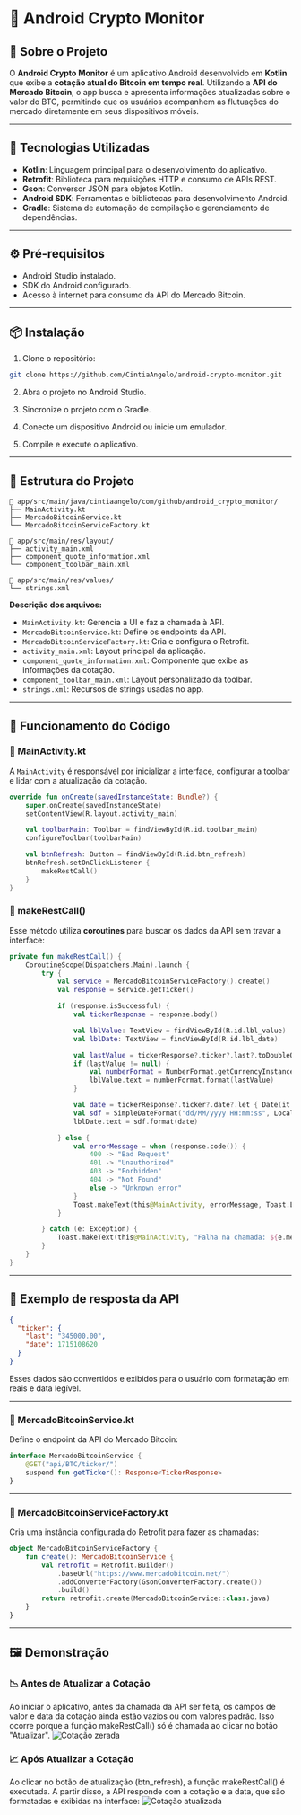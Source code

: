 # 📱 Android Crypto Monitor

## 🧾 Sobre o Projeto

O **Android Crypto Monitor** é um aplicativo Android desenvolvido em **Kotlin** que exibe a **cotação atual do Bitcoin em tempo real**. Utilizando a **API do Mercado Bitcoin**, o app busca e apresenta informações atualizadas sobre o valor do BTC, permitindo que os usuários acompanhem as flutuações do mercado diretamente em seus dispositivos móveis.

---

## 🚀 Tecnologias Utilizadas

- **Kotlin**: Linguagem principal para o desenvolvimento do aplicativo.
- **Retrofit**: Biblioteca para requisições HTTP e consumo de APIs REST.
- **Gson**: Conversor JSON para objetos Kotlin.
- **Android SDK**: Ferramentas e bibliotecas para desenvolvimento Android.
- **Gradle**: Sistema de automação de compilação e gerenciamento de dependências.

---

## ⚙️ Pré-requisitos

- Android Studio instalado.
- SDK do Android configurado.
- Acesso à internet para consumo da API do Mercado Bitcoin.

---

## 📦 Instalação

1. Clone o repositório:

```bash
git clone https://github.com/CintiaAngelo/android-crypto-monitor.git
```

2. Abra o projeto no Android Studio.

3. Sincronize o projeto com o Gradle.

4. Conecte um dispositivo Android ou inicie um emulador.

5. Compile e execute o aplicativo.

---

## 🧩 Estrutura do Projeto

```
📁 app/src/main/java/cintiaangelo/com/github/android_crypto_monitor/
├── MainActivity.kt
├── MercadoBitcoinService.kt
└── MercadoBitcoinServiceFactory.kt

📁 app/src/main/res/layout/
├── activity_main.xml
├── component_quote_information.xml
└── component_toolbar_main.xml

📁 app/src/main/res/values/
└── strings.xml
```

**Descrição dos arquivos:**

- `MainActivity.kt`: Gerencia a UI e faz a chamada à API.
- `MercadoBitcoinService.kt`: Define os endpoints da API.
- `MercadoBitcoinServiceFactory.kt`: Cria e configura o Retrofit.
- `activity_main.xml`: Layout principal da aplicação.
- `component_quote_information.xml`: Componente que exibe as informações da cotação.
- `component_toolbar_main.xml`: Layout personalizado da toolbar.
- `strings.xml`: Recursos de strings usadas no app.

---

## 🧠 Funcionamento do Código

### 🔸 MainActivity.kt

A `MainActivity` é responsável por inicializar a interface, configurar a toolbar e lidar com a atualização da cotação.

```kotlin
override fun onCreate(savedInstanceState: Bundle?) {
    super.onCreate(savedInstanceState)
    setContentView(R.layout.activity_main)

    val toolbarMain: Toolbar = findViewById(R.id.toolbar_main)
    configureToolbar(toolbarMain)

    val btnRefresh: Button = findViewById(R.id.btn_refresh)
    btnRefresh.setOnClickListener {
        makeRestCall()
    }
}
```

### 🔸 makeRestCall()

Esse método utiliza **coroutines** para buscar os dados da API sem travar a interface:

```kotlin
private fun makeRestCall() {
    CoroutineScope(Dispatchers.Main).launch {
        try {
            val service = MercadoBitcoinServiceFactory().create()
            val response = service.getTicker()

            if (response.isSuccessful) {
                val tickerResponse = response.body()

                val lblValue: TextView = findViewById(R.id.lbl_value)
                val lblDate: TextView = findViewById(R.id.lbl_date)

                val lastValue = tickerResponse?.ticker?.last?.toDoubleOrNull()
                if (lastValue != null) {
                    val numberFormat = NumberFormat.getCurrencyInstance(Locale("pt", "BR"))
                    lblValue.text = numberFormat.format(lastValue)
                }

                val date = tickerResponse?.ticker?.date?.let { Date(it * 1000L) }
                val sdf = SimpleDateFormat("dd/MM/yyyy HH:mm:ss", Locale.getDefault())
                lblDate.text = sdf.format(date)

            } else {
                val errorMessage = when (response.code()) {
                    400 -> "Bad Request"
                    401 -> "Unauthorized"
                    403 -> "Forbidden"
                    404 -> "Not Found"
                    else -> "Unknown error"
                }
                Toast.makeText(this@MainActivity, errorMessage, Toast.LENGTH_LONG).show()
            }

        } catch (e: Exception) {
            Toast.makeText(this@MainActivity, "Falha na chamada: ${e.message}", Toast.LENGTH_LONG).show()
        }
    }
}
```

---

## 🧾 Exemplo de resposta da API

```json
{
  "ticker": {
    "last": "345000.00",
    "date": 1715108620
  }
}
```

Esses dados são convertidos e exibidos para o usuário com formatação em reais e data legível.

---

### 🔸 MercadoBitcoinService.kt

Define o endpoint da API do Mercado Bitcoin:

```kotlin
interface MercadoBitcoinService {
    @GET("api/BTC/ticker/")
    suspend fun getTicker(): Response<TickerResponse>
}
```

---

### 🔸 MercadoBitcoinServiceFactory.kt

Cria uma instância configurada do Retrofit para fazer as chamadas:

```kotlin
object MercadoBitcoinServiceFactory {
    fun create(): MercadoBitcoinService {
        val retrofit = Retrofit.Builder()
            .baseUrl("https://www.mercadobitcoin.net/")
            .addConverterFactory(GsonConverterFactory.create())
            .build()
        return retrofit.create(MercadoBitcoinService::class.java)
    }
}
```

---

## 🖼️ Demonstração

### 📉 Antes de Atualizar a Cotação
Ao iniciar o aplicativo, antes da chamada da API ser feita, os campos de valor e data da cotação ainda estão vazios ou com valores padrão. Isso ocorre porque a função makeRestCall() só é chamada ao clicar no botão "Atualizar".
![Cotação zerada](btc1.png)


### 📈 Após Atualizar a Cotação
Ao clicar no botão de atualização (btn_refresh), a função makeRestCall() é executada. A partir disso, a API responde com a cotação e a data, que são formatadas e exibidas na interface:
![Cotação atualizada](cotacao.png)
